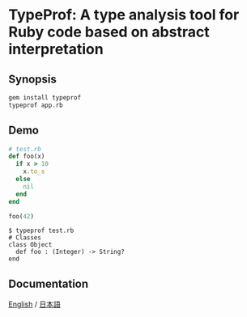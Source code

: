 # TypeProf: A type analysis tool for Ruby code based on abstract interpretation

## Synopsis

```sh
gem install typeprof
typeprof app.rb
```

## Demo

```rb
# test.rb
def foo(x)
  if x > 10
    x.to_s
  else
    nil
  end
end

foo(42)
```

```
$ typeprof test.rb
# Classes
class Object
  def foo : (Integer) -> String?
end
```

## Documentation

[English](doc/doc.md) / [日本語](doc/doc.ja.md)
